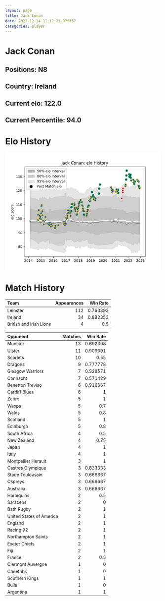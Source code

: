 ```yaml
---  
layout: page  
title: Jack Conan  
date: 2022-12-14 11:12:23.979357  
categories: player  
---
```

# Jack Conan

## Positions: N8

## Country: Ireland

## Current elo: 122.0

## Current Percentile: 94.0

# Elo History


![elo history](history_JackConan.png)
# Match History


| Team                    |   Appearances |   Win Rate |
|:------------------------|--------------:|-----------:|
| Leinster                |           112 |   0.763393 |
| Ireland                 |            34 |   0.882353 |
| British and Irish Lions |             4 |   0.5      |

| Opponent                 |   Matches |   Win Rate |
|:-------------------------|----------:|-----------:|
| Munster                  |        13 |   0.692308 |
| Ulster                   |        11 |   0.909091 |
| Scarlets                 |        10 |   0.55     |
| Dragons                  |         9 |   0.777778 |
| Glasgow Warriors         |         7 |   0.928571 |
| Connacht                 |         7 |   0.571429 |
| Benetton Treviso         |         6 |   0.916667 |
| Cardiff Blues            |         6 |   1        |
| Zebre                    |         5 |   1        |
| Wasps                    |         5 |   0.7      |
| Wales                    |         5 |   0.8      |
| Scotland                 |         5 |   1        |
| Edinburgh                |         5 |   0.8      |
| South Africa             |         4 |   0.5      |
| New Zealand              |         4 |   0.75     |
| Japan                    |         4 |   1        |
| Italy                    |         4 |   1        |
| Montpellier Herault      |         3 |   1        |
| Castres Olympique        |         3 |   0.833333 |
| Stade Toulousain         |         3 |   0.666667 |
| Ospreys                  |         3 |   0.666667 |
| Australia                |         3 |   0.666667 |
| Harlequins               |         2 |   0.5      |
| Saracens                 |         2 |   0        |
| Bath Rugby               |         2 |   1        |
| United States of America |         2 |   1        |
| England                  |         2 |   1        |
| Racing 92                |         2 |   1        |
| Northampton Saints       |         2 |   1        |
| Exeter Chiefs            |         2 |   1        |
| Fiji                     |         2 |   1        |
| France                   |         2 |   0.5      |
| Clermont Auvergne        |         1 |   0        |
| Cheetahs                 |         1 |   0        |
| Southern Kings           |         1 |   1        |
| Bulls                    |         1 |   0        |
| Argentina                |         1 |   1        |